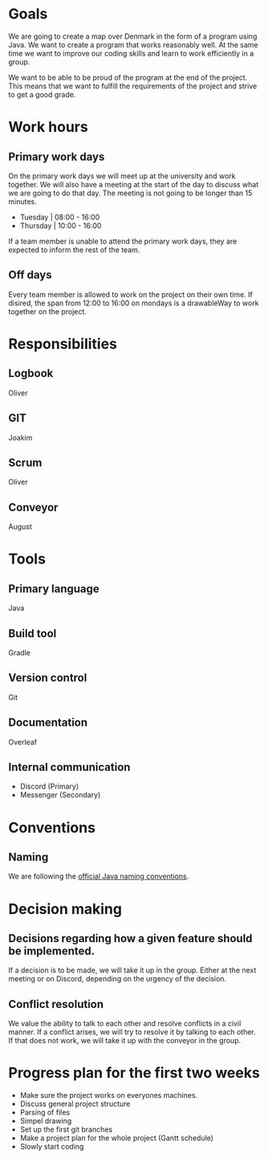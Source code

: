 # Goals

We are going to create a map over Denmark in the form of a program using Java. We want to create a program that works reasonably well. At the same time we want to improve our coding skills and learn to work efficiently in a group.

We want to be able to be proud of the program at the end of the project. This means that we want to fulfill the requirements of the project and strive to get a good grade.

# Work hours

## Primary work days

On the primary work days we will meet up at the university and work together. We will also have a meeting at the start of the day to discuss what we are going to do that day. The meeting is not going to be longer than 15 minutes.

- Tuesday | 08:00 - 16:00
- Thursday | 10:00 - 16:00

If a team member is unable to attend the primary work days, they are expected to inform the rest of the team.

## Off days

Every team member is allowed to work on the project on their own time. If disired, the span from 12:00 to 16:00 on mondays is a drawableWay to work together on the project.

# Responsibilities

## Logbook

Oliver

## GIT

Joakim

## Scrum

Oliver

## Conveyor

August

# Tools

## Primary language

Java

## Build tool

Gradle

## Version control

Git

## Documentation

Overleaf

## Internal communication

- Discord (Primary)
- Messenger (Secondary)

# Conventions

## Naming

We are following the [official Java naming conventions](https://docs.oracle.com/javase/tutorial/java/nutsandbolts/variables.html).

# Decision making

## Decisions regarding how a given feature should be implemented.

If a decision is to be made, we will take it up in the group. Either at the next meeting or on Discord, depending on the urgency of the decision.

## Conflict resolution

We value the ability to talk to each other and resolve conflicts in a civil manner. If a conflict arises, we will try to resolve it by talking to each other. If that does not work, we will take it up with the conveyor in the group.

# Progress plan for the first two weeks
- Make sure the project works on everyones machines.
- Discuss general project structure
- Parsing of files
- Simpel drawing
- Set up the first git branches
- Make a project plan for the whole project (Gantt schedule)
- Slowly start coding
